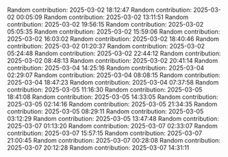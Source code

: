 Random contribution: 2025-03-02 18:12:47
Random contribution: 2025-03-02 00:05:09
Random contribution: 2025-03-02 13:11:51
Random contribution: 2025-03-02 19:56:15
Random contribution: 2025-03-02 05:05:35
Random contribution: 2025-03-02 15:59:06
Random contribution: 2025-03-02 16:03:02
Random contribution: 2025-03-02 18:40:46
Random contribution: 2025-03-02 01:20:37
Random contribution: 2025-03-02 05:24:48
Random contribution: 2025-03-02 22:44:12
Random contribution: 2025-03-02 08:48:13
Random contribution: 2025-03-02 20:41:14
Random contribution: 2025-03-04 14:25:16
Random contribution: 2025-03-04 02:29:07
Random contribution: 2025-03-04 08:08:15
Random contribution: 2025-03-04 18:47:23
Random contribution: 2025-03-04 07:37:58
Random contribution: 2025-03-05 11:16:30
Random contribution: 2025-03-05 18:41:08
Random contribution: 2025-03-05 14:33:05
Random contribution: 2025-03-05 02:14:16
Random contribution: 2025-03-05 21:34:35
Random contribution: 2025-03-05 08:29:11
Random contribution: 2025-03-05 03:12:29
Random contribution: 2025-03-05 13:47:48
Random contribution: 2025-03-07 01:13:20
Random contribution: 2025-03-07 02:33:07
Random contribution: 2025-03-07 15:57:15
Random contribution: 2025-03-07 21:00:45
Random contribution: 2025-03-07 00:28:08
Random contribution: 2025-03-07 20:12:28
Random contribution: 2025-03-07 14:31:11
